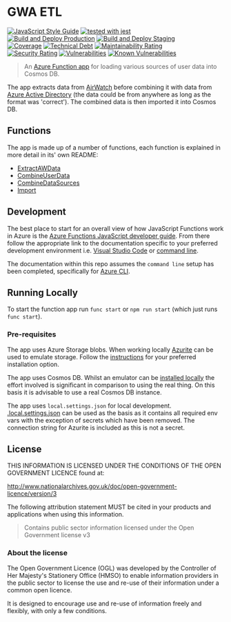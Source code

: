 # GWA ETL

[![JavaScript Style Guide](https://img.shields.io/badge/code_style-standard-brightgreen.svg)](https://standardjs.com)
[![tested with jest](https://img.shields.io/badge/tested_with-jest-99424f.svg)](https://github.com/facebook/jest)\
[![Build and Deploy Production](https://github.com/DEFRA/gwa-etl/actions/workflows/build-and-deploy-production.yml/badge.svg)](https://github.com/DEFRA/gwa-etl/actions/workflows/build-and-deploy-production.yml)
[![Build and Deploy Staging](https://github.com/DEFRA/gwa-etl/actions/workflows/build-and-deploy-staging.yml/badge.svg)](https://github.com/DEFRA/gwa-etl/actions/workflows/build-and-deploy-staging.yml)\
[![Coverage](https://sonarcloud.io/api/project_badges/measure?project=DEFRA_gwa-etl&metric=coverage)](https://sonarcloud.io/dashboard?id=DEFRA_gwa-etl)
[![Technical Debt](https://sonarcloud.io/api/project_badges/measure?project=DEFRA_gwa-etl&metric=sqale_index)](https://sonarcloud.io/dashboard?id=DEFRA_gwa-etl)
[![Maintainability Rating](https://sonarcloud.io/api/project_badges/measure?project=DEFRA_gwa-etl&metric=sqale_rating)](https://sonarcloud.io/dashboard?id=DEFRA_gwa-etl)\
[![Security Rating](https://sonarcloud.io/api/project_badges/measure?project=DEFRA_gwa-etl&metric=security_rating)](https://sonarcloud.io/dashboard?id=DEFRA_gwa-etl)
[![Vulnerabilities](https://sonarcloud.io/api/project_badges/measure?project=DEFRA_gwa-etl&metric=vulnerabilities)](https://sonarcloud.io/dashboard?id=DEFRA_gwa-etl)
[![Known Vulnerabilities](https://snyk.io/test/github/defra/gwa-etl/badge.svg)](https://snyk.io/test/github/defra/gwa-etl)

> An [Azure Function app](https://azure.microsoft.com/en-gb/services/functions/)
> for loading various sources of user data into Cosmos DB.

The app extracts data from
[AirWatch](https://www.vmware.com/products/workspace-one.html) before combining
it with data from
[Azure Active Directory](https://azure.microsoft.com/en-gb/services/active-directory/)
(the data could be from anywhere as long as the format was 'correct'). The
combined data is then imported it into Cosmos DB.

## Functions

The app is made up of a number of functions, each function is explained in more
detail in its' own README:

* [ExtractAWData](ExtractAWData/README.md)
* [CombineUserData](CombineUserData/README.md)
* [CombineDataSources](CombineDataSources/README.md)
* [Import](Import/README.md)

## Development

The best place to start for an overall view of how JavaScript Functions work in
Azure is the
[Azure Functions JavaScript developer guide](https://docs.microsoft.com/en-us/azure/azure-functions/functions-reference-node?tabs=v2).
From there follow the appropriate link to the documentation specific to
your preferred development environment i.e.
[Visual Studio Code](https://docs.microsoft.com/en-us/azure/azure-functions/create-first-function-vs-code-node)
or
[command line](https://docs.microsoft.com/en-us/azure/azure-functions/create-first-function-cli-node?tabs=azure-cli%2Cbrowser).

The documentation within this repo assumes the `command line` setup has been
completed, specifically for
[Azure CLI](https://docs.microsoft.com/en-us/cli/azure/install-azure-cli).

## Running Locally

To start the function app run `func start` or `npm run start` (which just runs
`func start`).

### Pre-requisites

The app uses Azure Storage blobs. When working locally
[Azurite](https://github.com/Azure/Azurite) can be used to emulate storage.
Follow the
[instructions](https://docs.microsoft.com/en-us/azure/storage/common/storage-use-azurite)
for your preferred installation option.

The app uses Cosmos DB. Whilst an emulator can be
[installed locally](https://docs.microsoft.com/en-us/azure/cosmos-db/local-emulator?tabs=cli%2Cssl-netstd21)
the effort involved is significant in comparison to using the real thing. On
this basis it is advisable to use a real Cosmos DB instance.

The app uses `local.settings.json` for local development.
[.local.settings.json](.local.settings.json) can be used as the
basis as it contains all required env vars with the exception of secrets which
have been removed. The connection string for Azurite is included as this is not
a secret.

## License

THIS INFORMATION IS LICENSED UNDER THE CONDITIONS OF THE OPEN GOVERNMENT
LICENCE found at:

<http://www.nationalarchives.gov.uk/doc/open-government-licence/version/3>

The following attribution statement MUST be cited in your products and
applications when using this information.

> Contains public sector information licensed under the Open Government license
> v3

### About the license

The Open Government Licence (OGL) was developed by the Controller of Her
Majesty's Stationery Office (HMSO) to enable information providers in the
public sector to license the use and re-use of their information under a common
open licence.

It is designed to encourage use and re-use of information freely and flexibly,
with only a few conditions.
